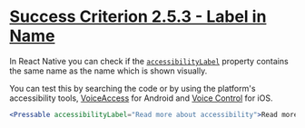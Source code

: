 # [Success Criterion 2.5.3 - Label in Name](https://www.w3.org/WAI/WCAG21/Understanding/label-in-name.html)

In React Native you can check if the [`accessibilityLabel`](https://reactnative.dev/docs/accessibility#accessibilitylabel) property contains the same name as the name which is shown visually. 

You can test this by searching the code or by using the platform's accessibility tools, [VoiceAccess](https://appt.nl/kennisbank/hulpmiddelen/stembediening/android) for Android and [Voice Control](https://appt.nl/kennisbank/hulpmiddelen/stembediening/ios) for iOS.

```jsx
<Pressable accessibilityLabel="Read more about accessibility">Read more</Pressable>
```
